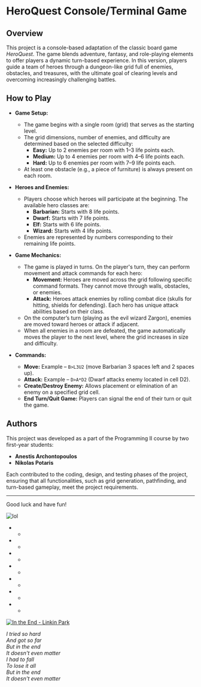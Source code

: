 # HeroQuest Console/Terminal Game

## Overview

This project is a console-based adaptation of the classic board game *HeroQuest*. The game blends adventure, fantasy, and role-playing elements to offer players a dynamic turn-based experience. In this version, players guide a team of heroes through a dungeon-like grid full of enemies, obstacles, and treasures, with the ultimate goal of clearing levels and overcoming increasingly challenging battles.

## How to Play

- **Game Setup:**  
  - The game begins with a single room (grid) that serves as the starting level.  
  - The grid dimensions, number of enemies, and difficulty are determined based on the selected difficulty:
    - **Easy:** Up to 2 enemies per room with 1–3 life points each.
    - **Medium:** Up to 4 enemies per room with 4–6 life points each.
    - **Hard:** Up to 6 enemies per room with 7–9 life points each.
  - At least one obstacle (e.g., a piece of furniture) is always present on each room.

- **Heroes and Enemies:**  
  - Players choose which heroes will participate at the beginning. The available hero classes are:
    - **Barbarian:** Starts with 8 life points.
    - **Dwarf:** Starts with 7 life points.
    - **Elf:** Starts with 6 life points.
    - **Wizard:** Starts with 4 life points.
  - Enemies are represented by numbers corresponding to their remaining life points.

- **Game Mechanics:**  
  - The game is played in turns. On the player's turn, they can perform movement and attack commands for each hero:
    - **Movement:** Heroes are moved across the grid following specific command formats. They cannot move through walls, obstacles, or enemies.
    - **Attack:** Heroes attack enemies by rolling combat dice (skulls for hitting, shields for defending). Each hero has unique attack abilities based on their class.
  - On the computer’s turn (playing as the evil wizard Zargon), enemies are moved toward heroes or attack if adjacent.
  - When all enemies in a room are defeated, the game automatically moves the player to the next level, where the grid increases in size and difficulty.

- **Commands:**  
  - **Move:** Example – `B>L3U2` (move Barbarian 3 spaces left and 2 spaces up).
  - **Attack:** Example – `D>A*D2` (Dwarf attacks enemy located in cell D2).
  - **Create/Destroy Enemy:** Allows placement or elimination of an enemy on a specified grid cell.
  - **End Turn/Quit Game:** Players can signal the end of their turn or quit the game.

## Authors

This project was developed as a part of the Programming II course by two first-year students:
- **Anestis Archontopoulos**
- **Nikolas Potaris**

Each contributed to the coding, design, and testing phases of the project, ensuring that all functionalities, such as grid generation, pathfinding, and turn-based gameplay, meet the project requirements.

---


Good luck and have fun!


![lol](https://github.com/user-attachments/assets/7f058792-bdd2-45f6-955f-a053f9f4cb85)



* * 
* * 
* * 
* * 
* * 
* * 
* * 


[![In the End - Linkin Park](https://img.youtube.com/vi/eVTXPUF4Oz4/0.jpg)](https://www.youtube.com/watch?v=eVTXPUF4Oz4)

*I tried so hard*  
*And got so far*  
*But in the end*  
*It doesn't even matter*  
*I had to fall*  
*To lose it all*  
*But in the end*  
*It doesn't even matter*


